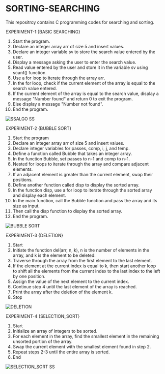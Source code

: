 
# SORTING-SEARCHING
This repositroy contains C programming codes for searching and sorting. 

EXPERIMENT-1 {BASIC SEARCHING} 

1. Start the program.
2. Declare an integer array arr of size 5 and insert values. 
3. Declare an integer variable sv to store the search value entered by the user.
4. Display a message asking the user to enter the search value.
5. Read value entered by the user and store it in the variable sv using scanf() function.
6. Use a for loop to iterate through the array arr.
7. In the for loop, check if the current element of the array is equal to the search value entered.
8. If the current element of the array is equal to the search value, display a message "Number found" and return 0 to exit the program.
9. Else display a message "Number not found".
10. End the program.

![SSALGO SS](https://user-images.githubusercontent.com/108262513/234058763-850b9eac-53fe-45de-b76e-cc73b2a172b0.jpg)


EXPERIMENT-2 {BUBBLE SORT}

1. Start the program
2. Declare an integer array arr of size 5 and insert values. 
3. Declare integer variables for passes, comp, i, j, and temp.
4. Define a function called Bubble that takes an integer array. 
5. In the function Bubble, set passes to n-1 and comp to n-1.
6. Nested for loops to iterate through the array and compare adjacent elements.
7. If an adjacent element is greater than the current element, swap their positions.
8. Define another function called disp to display the sorted array.
9. In the function disp, use a for loop to iterate through the sorted array and display each element.
10. In the main function, call the Bubble function and pass the array and its size as input.
11. Then call the disp function to display the sorted array.
12. End the program.

![BUBBLE SORT](https://user-images.githubusercontent.com/108262513/234008990-a501d667-8096-4340-8732-5a1f294bd58a.jpg)

EXPERIMENT-3 {DELETION}

1. Start
2. Initiate the function del(arr, n, k), n is the number of elements in the array, and k is the element to be deleted.
3. Traverse through the array from the first element to the last element.
3. If the element at the current index is equal to k, then start another loop to shift all the elements from the current index to the last index to the left by one position.
4. Assign the value of the next element to the current index.
5. Continue step 4 until the last element of the array is reached.
6. Print the array after the deletion of the element k.
7. Stop 

![DELETION ](https://user-images.githubusercontent.com/108262513/234051060-42daa384-820c-4007-84b1-3a2ee25d8c63.jpg)

EXPERIMENT-4 {SELECTION_SORT}
1. Start
2. Initialize an array of integers to be sorted.
3. For each element in the array, find the smallest element in the remaining unsorted portion of the array.
4. Swap the current element with the smallest element found in step 2.
5. Repeat steps 2-3 until the entire array is sorted.
6. End 


![SELECTION_SORT SS](https://user-images.githubusercontent.com/108262513/234055526-dd9592c9-9e43-432a-9283-fd106a332a4c.jpg)


